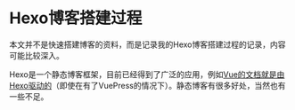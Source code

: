 # Hexo博客搭建过程
本文并不是快速搭建博客的资料，而是记录我的Hexo博客搭建过程的记录，内容可能比较深入。

Hexo是一个静态博客框架，目前已经得到了广泛的应用，例如[Vue的文档就是由Hexo驱动的](https://vuepress.vuejs.org/zh/guide/#hexo)（即使在有了VuePress的情况下）。静态博客有很多好处，当然也有一些不足。

